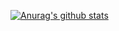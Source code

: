[![Anurag's github stats](https://github-readme-stats.vercel.app/api?username=Maurck)](https://github.com/anuraghazra/github-readme-stats)

